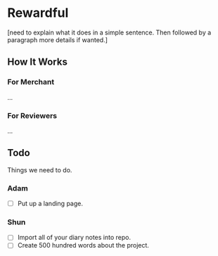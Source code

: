 # Rewardful
[need to explain what it does in a simple sentence.  Then followed by a paragraph more details if wanted.]

## How It Works

### For Merchant
...

### For Reviewers
...



## Todo
Things we need to do.

### Adam
- [ ] Put up a landing page.

### Shun
- [ ] Import all of your diary notes into repo.
- [ ] Create 500 hundred words about the project.
